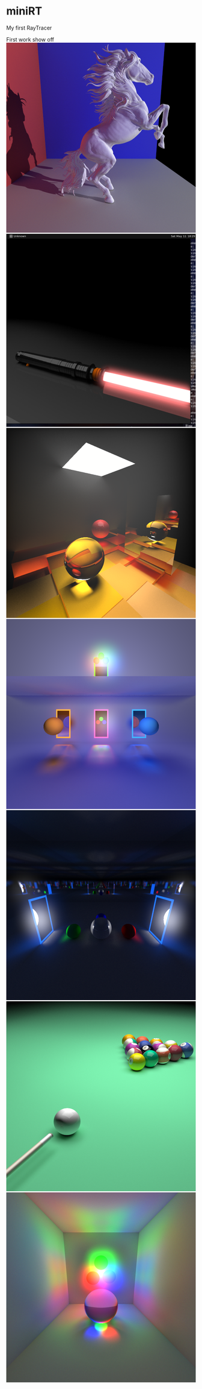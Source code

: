 # miniRT
My first RayTracer

First work show off
![screenshot](images/horse.png)
![screenshot](images/light_saber.png)
![screenshot](images/stairs.png)
![screenshot](images/portal.png)
![screenshot](images/portal_light.png)
![screenshot](images/billard.png)
![screenshot](images/colored_lights.png)
